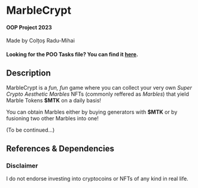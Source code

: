 # MarbleCrypt
#### OOP Project 2023

Made by Colțoș Radu-Mihai

#### Looking for the POO Tasks file? You can find it [here](POO_tasks.md).

## Description
MarbleCrypt is a <i> fun, fun </i> game where you can collect your very own <i> Super Crypto Aesthetic Marbles </i> NFTs (commonly reffered as <i>Marbles</i>) that yield
Marble Tokens <b>$MTK</b> on a daily basis!

You can obtain Marbles either by buying generators with <b>$MTK</b> or by fusioning two other Marbles into one!

(To be continued...)

## References & Dependencies

### Disclaimer
I do not endorse investing into cryptocoins or NFTs of any kind in real life. 
